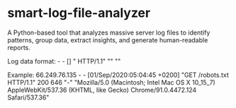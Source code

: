 # smart-log-file-analyzer
A Python-based tool that analyzes massive server log files to identify patterns, group data, extract insights, and generate human-readable reports.

Log data format: 
<IP> - - [<DATE>] "<METHOD> <URL> HTTP/1.1" <STATUS> <SIZE> "<REFERRER>" "<USER AGENT>"

Example:
66.249.76.135 - - [01/Sep/2020:05:04:45 +0200] "GET /robots.txt HTTP/1.1" 200 646 "-" "Mozilla/5.0 (Macintosh; Intel Mac OS X 10_15_7) AppleWebKit/537.36 (KHTML, like Gecko) Chrome/91.0.4472.124 Safari/537.36"